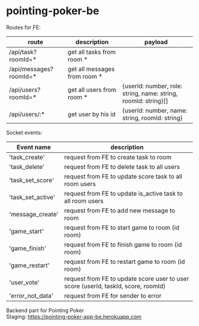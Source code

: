 # pointing-poker-be

Routes for FE:

| route                   | description                   | payload                   |
| ----------------------- | ----------------------------- |-------------------------- |
| /api/task?roomId=\*     | get all tasks from room \*    |                           |
| /api/messages?roomId=\* | get all messages from room \* |                           |
| /api/users?roomId=*    | get all users from room * |  {userId: number, role: string, name: string, roomId: string}[] |
| /api/users/:*    | get user by his id| {userId: number, name: string, roomId: string} |

Socket events:

| Event name        | description                                                                        |
| ----------------- | ---------------------------------------------------------------------------------- |
| 'task_create'     | request from FE to create task to room                                             |
| 'task_delete'     | request from FE to delete task to all users                                        |
| 'task_set_score'  | request from FE to update score task to all room users                             |
| 'task_set_active' | request from FE to update is_active task to all room users                         |
| 'message_create'  | request from FE to add new message to room                                         |
| 'game_start'      | request from FE to start game to room (id room)                                    |
| 'game_finish'     | request from FE to finish game to room (id room)                                   |
| 'game_restart'    | request from FE to restart game to room (id room)                                  |
| 'user_vote'        | request from FE to update score user to user score (userId, taskId, score, roomId) |
| 'error_not_data' | request from FE for sender to error |

Backend part for Pointing Poker  
Staging: https://pointing-poker-app-be.herokuapp.com
